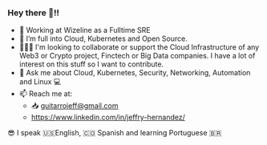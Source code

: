 ### Hey there 👀!!


- 🔭 Working at Wizeline as a Fulltime SRE 
- 🌱 I’m full into Cloud, Kubernetes and Open Source.
- 👨🏽‍💻 I'm looking to collaborate or support the Cloud Infrastructure of any Web3 or Crypto project, Finctech or Big Data companies. I have a lot of interest on this stuff so I want to contribute.
- 💬 Ask me about Cloud, Kubernetes, Security, Networking, Automation and Linux 💻
- 📫 Reach me at: 
  - 📥 guitarrojeff@gmail.com
  - https://www.linkedin.com/in/jeffry-hernandez/

😎 I speak 🇺🇸English, 🇨🇴 Spanish and learning Portuguese 🇧🇷
